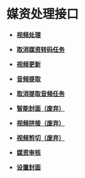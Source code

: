# 媒资处理接口<a name="vod_04_0121"></a>

-   **[视频处理](视频处理.md)**  

-   **[取消媒资转码任务](取消媒资转码任务.md)**  

-   **[视频更新](视频更新.md)**  

-   **[音频提取](音频提取.md)**  

-   **[取消提取音频任务](取消提取音频任务.md)**  

-   **[智能封面（废弃）](智能封面（废弃）.md)**  

-   **[视频拼接（废弃）](视频拼接（废弃）.md)**  

-   **[视频剪切（废弃）](视频剪切（废弃）.md)**  

-   **[媒资审核](媒资审核.md)**  

-   **[设置封面](设置封面.md)**  


